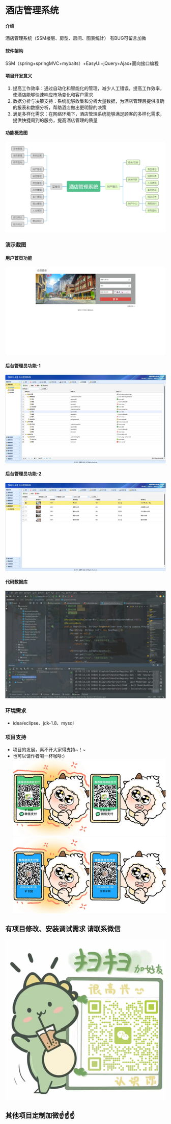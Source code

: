 # 酒店管理系统

#### 介绍
酒店管理系统（SSM楼层、房型、房间、图表统计）
有BUG可留言加微

#### 软件架构
SSM（spring+springMVC+mybaits）+EasyUI+jQuery+Ajax+面向接口编程


#### 项目开发意义

1.  提高工作效率：通过自动化和智能化的管理，减少人工错误，提高工作效率，使酒店能够快速响应市场变化和客户需求
2.  数据分析与决策支持：系统能够收集和分析大量数据，为酒店管理层提供准确的报表和数据分析，帮助酒店做出更明智的决策
3.  满足多样化需求：在网络环境下，酒店管理系统能够满足顾客的多样化需求，提供快捷周到的服务，提高酒店管理的质量

#### 功能概览图
![输入图片说明](photo/%E5%8A%9F%E8%83%BD%E5%9B%BE.png)

### 演示截图
#### 用户首页功能
![输入图片说明](photo/%E7%94%A8%E6%88%B7%E5%8A%9F%E8%83%BD.gif)

#### 后台管理员功能-1
![输入图片说明](photo/%E7%AE%A1%E7%90%86%E5%91%98%E5%8A%9F%E8%83%BD-1.gif)

#### 后台管理员功能-2
![输入图片说明](photo/%E7%AE%A1%E7%90%86%E5%91%98%E5%8A%9F%E8%83%BD-2.gif)

#### 代码数据库
![输入图片说明](photo/%E4%BB%A3%E7%A0%81%E6%95%B0%E6%8D%AE%E5%BA%93.gif)


### 环境需求
- idea/eclipse、jdk-1.8、mysql

### 项目支持
- 项目的发展，离不开大家得支持~！~
- 也可以请作者喝一杯咖啡:)
![输入图片说明](photo/0-%E5%BE%AE%E4%BF%A1_2.png)
![输入图片说明](photo/0-%E6%94%AF%E4%BB%98%E5%AE%9D_2.png)

## 有项目修改、安装调试需求 请联系微信
![输入图片说明](photo/0-WeChat.png)

## 其他项目定制加微☝☝☝


